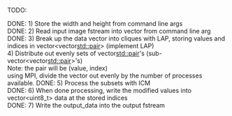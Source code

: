 TODO:

DONE: 1) Store the width and height from command line args  
DONE: 2) Read input image fstream into vector from command line arg  
DONE: 3) Break up the data vector into cliques with LAP, storing values and indices in vector<vector<std::pair>> (implement LAP)  
4) Distribute out evenly sets of vector<std::pair>'s (sub-vector<vector<std::pair>>'s)  
	Note: the pair will be (value, index)  
	using MPI, divide the vector out evenly by the number of processes available.
DONE: 5) Process the subsets with ICM  
DONE: 6) When done processing, write the modified values into vector<uint8_t> data at the stored indices  
DONE: 7) Write the output_data into the output fstream  

